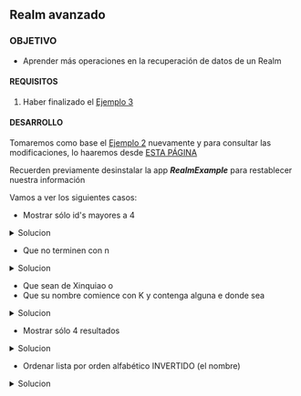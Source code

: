 ## Realm avanzado

### OBJETIVO 

- Aprender más operaciones en la recuperación de datos de un Realm

#### REQUISITOS 

1. Haber finalizado el [Ejemplo 3](../Ejemplo-03)

#### DESARROLLO

Tomaremos como base el [Ejemplo 2](../Ejemplo-02) nuevamente y para consultar las modificaciones, lo haaremos desde [ESTA PÁGINA](https://realm.io/docs/java/latest/#queries)

Recuerden previamente desinstalar la app ***RealmExample*** para restablecer nuestra información 

Vamos a ver los siguientes casos:  

- Mostrar sólo id's mayores a 4


<details>
	<summary>Solucion</summary>
	
```kotlin
contacts = realm
            .where(Contact::class.java)
            .greaterThan("id",4)
            .findAll()
```
	
</details> 

- Que no terminen con n

<details>
	<summary>Solucion</summary>
	
```kotlin
contacts = realm
            .where(Contact::class.java)
            .not()
            .endsWith("name","n")
            .findAll()

```
	
</details> 

- Que sean de Xinquiao o 
- Que su nombre comience con K y contenga alguna e donde sea

<details>
	<summary>Solucion</summary>
	
```kotlin
contacts = realm
            .where(Contact::class.java)
            .beginGroup()
                .beginsWith("name","K")
                .and()
                .contains("name","e")
                .or()
                .equalTo("city","Xinqiao")
            .endGroup()
            .findAll()

```

</details> 

- Mostrar sólo 4 resultados

<details>
	<summary>Solucion</summary>
	
```kotlin
contacts = realm
            .where(Contact::class.java)
            .limit(4)
            .findAll()
```

</details> 

- Ordenar lista por orden alfabético INVERTIDO (el nombre)

<details>
	<summary>Solucion</summary>
	
```kotlin
contacts = realm
            .where(Contact::class.java)
            .sort("name",Sort.DESCENDING)
            .findAll()
```

</details> 


